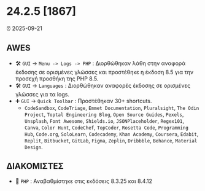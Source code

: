 # 24.2.5 [1867]

⏰ 2025-09-21

## AWES
- 🛠️ `GUI` -> `Menu -> Logs -> PHP` : Διορθώθηκαν λάθη στην αναφορά έκδοσης σε ορισμένες γλώσσες και προστέθηκε η έκδοση 8.5 για την προσεχή προσθήκη της PHP 8.5.
- 🛠️ `GUI` -> `Languages` : Διορθώθηκαν αναφορές έκδοσης σε ορισμένες γλώσσες για τα logs.
- ➕ `GUI` -> `Quick Toolbar` : Προστέθηκαν 30+ shortcuts.
    - `CodeSandbox`, `CodeTriage`, `Emmet Documentation`, `Pluralsight`, `The Odin Project`, `Toptal Engineering Blog`, `Open Source Guides`, `Pexels`, `Unsplash`, `Font Awesome`, `Shields.io`, `JSONPlaceholder`, `Regex101`, `Canva`, `Color Hunt`, `CodeChef`, `TopCoder`, `Rosetta Code`, `Programming Hub`, `Code.org`, `SoloLearn`, `Codecademy`, `Khan Academy`, `Coursera`, `Edabit`, `Replit`, `Bitbucket`, `GitLab`, `Figma`, `Zeplin`, `Dribbble`, `Behance`, `Material Design`.

## ΔΙΑΚΟΜΙΣΤΕΣ
- 🔄 `PHP`    : Αναβαθμίστηκε στις εκδόσεις 8.3.25 και 8.4.12
